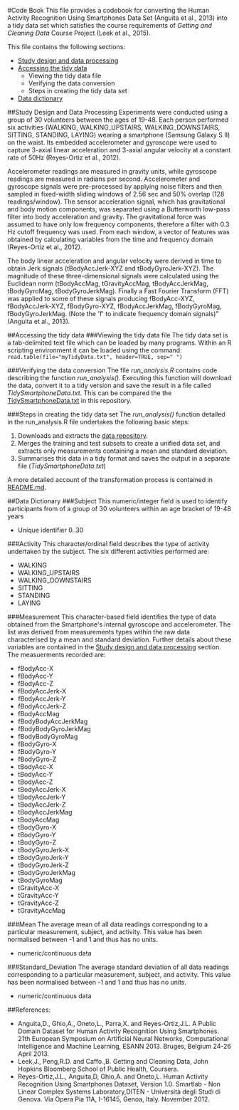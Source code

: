 #Code Book
This file provides a codebook for converting the Human Activity Recognition Using Smartphones Data Set (Anguita et al., 2013) into a tidy data set which satisfies the course requirements of *Getting and Cleaning Data* Course Project (Leek et al., 2015).

This file contains the following sections:
* [Study design and data processing](#study-design-and-data-processing)
* [Accessing the tidy data](#accessing-the-tidy-data) 
    * Viewing the tidy data file
    * Verifying the data conversion
    * Steps in creating the tidy data set
* [Data dictionary](#data-dictionary)

##Study Design and Data Processing
Experiments were conducted using a group of 30 volunteers between the ages of 19-48. Each person performed six activities (WALKING, WALKING_UPSTAIRS, WALKING_DOWNSTAIRS, SITTING, STANDING, LAYING) wearing a smartphone (Samsung Galaxy S II) on the waist. Its embedded accelerometer and gyroscope were used to capture 3-axial linear acceleration and 3-axial angular velocity at a constant rate of 50Hz (Reyes-Ortiz et al., 2012).  

Accelerometer readings are measured in gravity units, while gyroscope readings are measured in radians per second.  Accelerometer and gyroscope signals were pre-processed by applying noise filters and then sampled in fixed-width sliding windows of 2.56 sec and 50% overlap (128 readings/window). The sensor acceleration signal, which has gravitational and body motion components, was separated using a Butterworth low-pass filter into body acceleration and gravity. The gravitational force was assumed to have only low frequency components, therefore a filter with 0.3 Hz cutoff frequency was used. From each window, a vector of features was obtained by calculating variables from the time and frequency domain (Reyes-Ortiz et al., 2012). 

The body linear acceleration and angular velocity were derived in time to obtain Jerk signals (tBodyAccJerk-XYZ and tBodyGyroJerk-XYZ). The magnitude of these three-dimensional signals were calculated using the Euclidean norm (tBodyAccMag, tGravityAccMag, tBodyAccJerkMag, tBodyGyroMag, tBodyGyroJerkMag). Finally a Fast Fourier Transform (FFT) was applied to some of these signals producing fBodyAcc-XYZ, fBodyAccJerk-XYZ, fBodyGyro-XYZ, fBodyAccJerkMag, fBodyGyroMag, fBodyGyroJerkMag. (Note the 'f' to indicate frequency domain signals)” (Anguita et al., 2013).

##Accessing the tidy data
###Viewing the tidy data file
The tidy data set is a tab-delimited text file which can be loaded by many programs.  Within an R scripting environment it can be loaded using the command:
`read.table(file="myTidyData.txt", header=TRUE, sep=" ")`

###Verifying the data conversion
The file *run_analysis.R* contains code describing the function *run_analysis()*.  Executing this function will download the data, convert it to a tidy version and save the result in a file called *TidySmartphoneData.txt*. This can be compared the the [TidySmartphoneData.txt](TidySmartphoneData.txt) in this repository.

###Steps in creating the tidy data set
The *run_analysis()* function detailed in the run_analysis.R file undertakes the following basic steps: 

1.  Downloads and extracts the [data repository](https://d396qusza40orc.cloudfront.net/getdata%2Fprojectfiles%2FUCI%20HAR%20Dataset.zip).
2.  Merges the training and test subsets to create a unified data set, and extracts only measurements containing a mean and standard deviation.
3.  Summarises this data in a tidy format and saves the output in a separate file (*TidySmartphoneData.txt*)

A more detailed account of the transformation process is contained in [README.md](README.md).

##Data Dictionary
###Subject 
This numeric/integer field is used to identify participants from of a group of 30 volunteers within an age bracket of 19-48 years
*	Unique identifier 0..30

###Activity
This character/ordinal field describes the type of activity undertaken by the subject.  The six different activities performed are:
* WALKING	
* WALKING_UPSTAIRS   
* WALKING_DOWNSTAIRS
* SITTING           
* STANDING           
* LAYING

###Measurement
This character-based field identifies the type of data obtained from the Smartphone's internal gyroscope and accelerometer.  The list was derived from measurements types within the raw data characterised by a mean and standard deviation. Further details about these variables are contained in the [Study design and data processing](#study-design-and-data-processing) section.
The measuerments recorded are:
* fBodyAcc-X
* fBodyAcc-Y
* fBodyAcc-Z
* fBodyAccJerk-X
* fBodyAccJerk-Y
* fBodyAccJerk-Z
* fBodyAccMag
* fBodyBodyAccJerkMag
* fBodyBodyGyroJerkMag
* fBodyBodyGyroMag
* fBodyGyro-X
* fBodyGyro-Y
* fBodyGyro-Z
* tBodyAcc-X
* tBodyAcc-Y
* tBodyAcc-Z
* tBodyAccJerk-X
* tBodyAccJerk-Y
* tBodyAccJerk-Z
* tBodyAccJerkMag
* tBodyAccMag
* tBodyGyro-X
* tBodyGyro-Y
* tBodyGyro-Z
* tBodyGyroJerk-X
* tBodyGyroJerk-Y
* tBodyGyroJerk-Z
* tBodyGyroJerkMag
* tBodyGyroMag
* tGravityAcc-X
* tGravityAcc-Y
* tGravityAcc-Z
* tGravityAccMag

###Mean 
The average mean of all data readings corresponding to a particular measurement, subject, and activity. This value has been normalised between -1 and 1 and thus has no units.
* numeric/continuous data

###Standard_Deviation
The average standard deviation of all data readings corresponding to a particular measurement, subject, and activity. This value has been normalised between -1 and 1 and thus has no units.
* numeric/continuous data

##References:
* Anguita,D., Ghio,A., Oneto,L., Parra,X. and Reyes-Ortiz,J.L. A Public Domain Dataset for Human Activity Recognition Using Smartphones. 21th European Symposium on Artificial Neural Networks, Computational Intelligence and Machine Learning, ESANN 2013. Bruges, Belgium 24-26 April 2013.
* Leek,J., Peng,R.D. and Caffo.,B. Getting and Cleaning Data, John Hopkins Bloomberg School of Public Health, Coursera.
* Reyes-Ortiz,J.L., Anguita,D, Ghio,A. and Oneto,L. Human Activity Recognition Using Smartphones Dataset, Version 1.0. Smartlab - Non Linear Complex Systems Laboratory,DITEN - Università degli Studi di Genova. Via Opera Pia 11A, I-16145, Genoa, Italy. November 2012.

